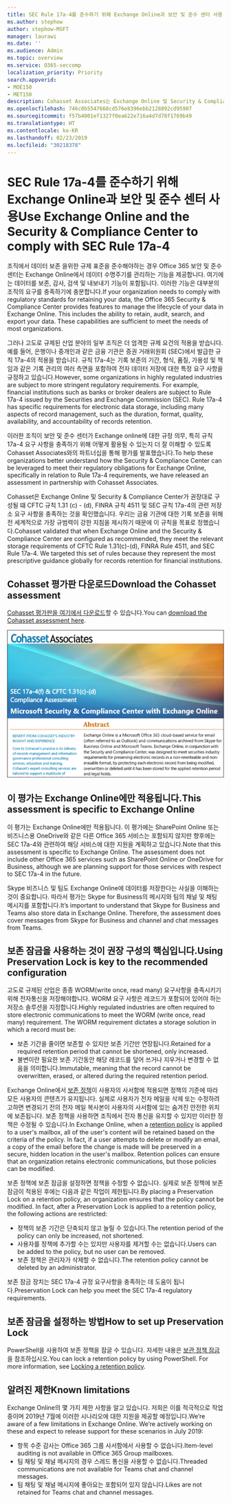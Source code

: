 ```yaml
---
title: SEC Rule 17a-4를 준수하기 위해 Exchange Online과 보안 및 준수 센터 사용
ms.author: stephow
author: stephow-MSFT
manager: laurawi
ms.date: ''
ms.audience: Admin
ms.topic: overview
ms.service: O365-seccomp
localization_priority: Priority
search.appverid:
- MOE150
- MET150
description: Cohasset Associates는 Exchange Online 및 Security & Compliance Center가 권장대로 구성되어 있으면 CFTC 규칙 1.31 (c) - (d), FINRA 규칙 4511 및 SEC 규칙 17a-4의 관련 저장소 요구 사항을 충족함을 확인했습니다. 평가판을 다운로드할 수 있습니다.
ms.openlocfilehash: 746c0b5547668cd576e8396ebb2128892cd95907
ms.sourcegitcommit: f57b4001ef1327f0ea622e716a4d7d78f1769b49
ms.translationtype: HT
ms.contentlocale: ko-KR
ms.lasthandoff: 02/23/2019
ms.locfileid: "30218378"
---
```

# <a name="use-exchange-online-and-the-security--compliance-center-to-comply-with-sec-rule-17a-4"></a><span data-ttu-id="9a04f-104">SEC Rule 17a-4를 준수하기 위해 Exchange Online과 보안 및 준수 센터 사용</span><span class="sxs-lookup"><span data-stu-id="9a04f-104">Use Exchange Online and the Security & Compliance Center to comply with SEC Rule 17a-4</span></span>

<span data-ttu-id="9a04f-p102">조직에서 데이터 보존 을위한 규제 표준을 준수해야하는 경우 Office 365 보안 및 준수 센터는 Exchange Online에서 데이터 수명주기를 관리하는 기능을 제공합니다. 여기에는 데이터를 보존, 감사, 검색 및 내보내기 기능이 포함됩니다. 이러한 기능은 대부분의 조직의 요구를 충족하기에 충분합니다.</span><span class="sxs-lookup"><span data-stu-id="9a04f-p102">If your organization needs to comply with regulatory standards for retaining your data, the Office 365 Security & Compliance Center provides features to manage the lifecycle of your data in Exchange Online. This includes the ability to retain, audit, search, and export your data. These capabilities are sufficient to meet the needs of most organizations.</span></span>

<span data-ttu-id="9a04f-p103">그러나 고도로 규제된 산업 분야의 일부 조직은 더 엄격한 규제 요건의 적용을 받습니다. 예를 들어, 은행이나 중개인과 같은 금융 기관은 증권 거래위원회 (SEC)에서 발급한 규칙 17a-4의 적용을 받습니다. 규칙 17a-4는 기록 보존의 기간, 형식, 품질, 가용성 및 책임과 같은 기록 관리의 여러 측면을 포함하여 전자 데이터 저장에 대한 특정 요구 사항을 규정하고 있습니다.</span><span class="sxs-lookup"><span data-stu-id="9a04f-p103">However, some organizations in highly regulated industries are subject to more stringent regulatory requirements. For example, financial institutions such as banks or broker dealers are subject to Rule 17a-4 issued by the Securities and Exchange Commission (SEC). Rule 17a-4 has specific requirements for electronic data storage, including many aspects of record management, such as the duration, format, quality, availability, and accountability of records retention.</span></span>

<span data-ttu-id="9a04f-111">이러한 조직이 보안 및 준수 센터가 Exchange online에 대한 규정 의무, 특히 규칙 17a-4 요구 사항을 충족하기 위해 어떻게 활용될 수 있는지 더 잘 이해할 수 있도록 Cohasset Associates와의 파트너십을 통해 평가를 발표했습니다.</span><span class="sxs-lookup"><span data-stu-id="9a04f-111">To help these organizations better understand how the Security & Compliance Center can be leveraged to meet their regulatory obligations for Exchange Online, specifically in relation to Rule 17a-4 requirements, we have released an assessment in partnership with Cohasset Associates.</span></span>

<span data-ttu-id="9a04f-p104">Cohasset은 Exchange Online 및 Security & Compliance Center가 권장대로 구성될 떄 CFTC 규칙 1.31 (c) - (d), FINRA 규칙 4511 및 SEC 규칙 17a-4의 관련 저장소 요구 사항을 충족하는 것을 확인했습니다. 우리는 금융 기관에 대한 기록 보존을 위해 전 세계적으로 가장 규범력이 강한 지침을 제시하기 때문에 이 규칙을 목표로 정했습니다.</span><span class="sxs-lookup"><span data-stu-id="9a04f-p104">Cohasset validated that when Exchange Online and the Security & Compliance Center are configured as recommended, they meet the relevant storage requirements of CFTC Rule 1.31(c)-(d), FINRA Rule 4511, and SEC Rule 17a-4.  We targeted this set of rules because they represent the most prescriptive guidance globally for records retention for financial institutions.</span></span>

## <a name="download-the-cohasset-assessment"></a><span data-ttu-id="9a04f-114">Cohasset 평가판 다운로드</span><span class="sxs-lookup"><span data-stu-id="9a04f-114">Download the Cohasset assessment</span></span>

<span data-ttu-id="9a04f-115">[Cohasset 평가판을 여기에서 다운로드](https://servicetrust.microsoft.com/ViewPage/TrustDocuments?command=Download&downloadType=Document&downloadId=9fa8349d-a0c9-47d9-93ad-472aa0fa44ec&docTab=6d000410-c9e9-11e7-9a91-892aae8839ad_FAQ_and_White_Papers)할 수 있습니다.</span><span class="sxs-lookup"><span data-stu-id="9a04f-115">You can [download the Cohasset assessment here](https://servicetrust.microsoft.com/ViewPage/TrustDocuments?command=Download&downloadType=Document&downloadId=9fa8349d-a0c9-47d9-93ad-472aa0fa44ec&docTab=6d000410-c9e9-11e7-9a91-892aae8839ad_FAQ_and_White_Papers).</span></span>

![Cohasset Associates의 다운로드 가능한 평가의 제목 페이지](media/cohasset-associates-assessment.png)

## <a name="this-assessment-is-specific-to-exchange-online"></a><span data-ttu-id="9a04f-117">이 평가는 Exchange Online에만 적용됩니다.</span><span class="sxs-lookup"><span data-stu-id="9a04f-117">This assessment is specific to Exchange Online</span></span>

<span data-ttu-id="9a04f-p105">이 평가는 Exchange Online에만 적용됩니다. 이 평가에는 SharePoint Online 또는 비즈니스용 OneDrive와 같은 다른 Office 365 서비스는 포함되지 않지만 향후에는 SEC 17a-4와 관련하여 해당 서비스에 대한 지원을 계획하고 있습니다.</span><span class="sxs-lookup"><span data-stu-id="9a04f-p105">Note that this assessment is specific to Exchange Online. The assessment does not include other Office 365 services such as SharePoint Online or OneDrive for Business, although we are planning support for those services with respect to SEC 17a-4 in the future.</span></span>

<span data-ttu-id="9a04f-p106">Skype 비즈니스 및 팀도 Exchange Online에 데이터를 저장한다는 사실을 이해하는 것이 중요합니다. 따라서 평가는 Skype for Business의 메시지와 팀의 채널 및 채팅 메시지를 포함합니다.</span><span class="sxs-lookup"><span data-stu-id="9a04f-p106">It’s important to understand that Skype for Business and Teams also store data in Exchange Online.  Therefore, the assessment does cover messages from Skype for Business and channel and chat messages from Teams.</span></span>

## <a name="using-preservation-lock-is-key-to-the-recommended-configuration"></a><span data-ttu-id="9a04f-122">보존 잠금을 사용하는 것이 권장 구성의 핵심입니다.</span><span class="sxs-lookup"><span data-stu-id="9a04f-122">Using Preservation Lock is key to the recommended configuration</span></span>

<span data-ttu-id="9a04f-p107">고도로 규제된 산업은 종종 WORM(write once, read many) 요구사항을 충족시키기 위해 전자통신을 저장해야합니다. WORM 요구 사항은 레코드가 포함되어 있어야 하는 저장소 솔루션을 지정합니다.</span><span class="sxs-lookup"><span data-stu-id="9a04f-p107">Highly regulated industries are often required to store electronic communications to meet the WORM (write once, read many) requirement. The WORM requirement dictates a storage solution in which a record must be:</span></span>

- <span data-ttu-id="9a04f-125">보존 기간을 줄이면 보존할 수 있지만 보존 기간만 연장됩니다.</span><span class="sxs-lookup"><span data-stu-id="9a04f-125">Retained for a required retention period that cannot be shortened, only increased.</span></span>
- <span data-ttu-id="9a04f-126">불변이란 필요한 보존 기간동안 해당 레코드를 덮어 쓰거나 지우거나 변경할 수 없음을 의미합니다.</span><span class="sxs-lookup"><span data-stu-id="9a04f-126">Immutable, meaning that the record cannot be overwritten, erased, or altered during the required retention period.</span></span>

<span data-ttu-id="9a04f-p108">Exchange Online에서 [보존 정책](retention-policies.md)이 사용자의 사서함에 적용되면 정책의 기준에 따라 모든 사용자의 콘텐츠가 유지됩니다. 실제로 사용자가 전자 메일을 삭제 또는 수정하려고하면 변경되기 전의 전자 메일 복사본이 사용자의 사서함에 있는 숨겨진 안전한 위치에 보존됩니다. 보존 정책을 사용하면 조직에서 전자 통신을 유지할 수 있지만 이러한 정책은 수정될 수 있습니다.</span><span class="sxs-lookup"><span data-stu-id="9a04f-p108">In Exchange Online, when a [retention policy](retention-policies.md) is applied to a user's mailbox, all of the user's content will be retained based on the criteria of the policy. In fact, if a user attempts to delete or modify an email, a copy of the email before the change is made will be preserved in a secure, hidden location in the user's mailbox. Retention polices can ensure that an organization retains electronic communications, but those policies can be modified.</span></span>

<span data-ttu-id="9a04f-p109">보존 정책에 보존 잠금을 설정하면 정책을 수정할 수 없습니다. 실제로 보존 정책에 보존 잠금이 적용된 후에는 다음과 같은 작업이 제한됩니다.</span><span class="sxs-lookup"><span data-stu-id="9a04f-p109">By placing a Preservation Lock on a retention policy, an organization ensures that the policy cannot be modified. In fact, after a Preservation Lock is applied to a retention policy, the following actions are restricted:</span></span>

- <span data-ttu-id="9a04f-132">정책의 보존 기간은 단축되지 않고 늘릴 수 있습니다.</span><span class="sxs-lookup"><span data-stu-id="9a04f-132">The retention period of the policy can only be increased, not shortened.</span></span>
- <span data-ttu-id="9a04f-133">사용자를 정책에 추가할 수는 있지만 사용자를 제거할 수는 없습니다.</span><span class="sxs-lookup"><span data-stu-id="9a04f-133">Users can be added to the policy, but no user can be removed.</span></span>
- <span data-ttu-id="9a04f-134">보존 정책은 관리자가 삭제할 수 없습니다.</span><span class="sxs-lookup"><span data-stu-id="9a04f-134">The retention policy cannot be deleted by an administrator.</span></span>

<span data-ttu-id="9a04f-135">보존 잠금 장치는 SEC 17a-4 규정 요구사항을 충족하는 데 도움이 됩니다.</span><span class="sxs-lookup"><span data-stu-id="9a04f-135">Preservation Lock can help you meet the SEC 17a-4 regulatory requirements.</span></span>

## <a name="how-to-set-up-preservation-lock"></a><span data-ttu-id="9a04f-136">보존 잠금을 설정하는 방법</span><span class="sxs-lookup"><span data-stu-id="9a04f-136">How to set up Preservation Lock</span></span>

<span data-ttu-id="9a04f-p110">PowerShell을 사용하여 보존 정책을 잠글 수 있습니다. 자세한 내용은 [ 보관 정책 잠금 ](retention-policies.md#locking-a-retention-policy)을 참조하십시오.</span><span class="sxs-lookup"><span data-stu-id="9a04f-p110">You can lock a retention policy by using PowerShell. For more information, see [Locking a retention policy](retention-policies.md#locking-a-retention-policy).</span></span>

## <a name="known-limitations"></a><span data-ttu-id="9a04f-139">알려진 제한</span><span class="sxs-lookup"><span data-stu-id="9a04f-139">Known limitations</span></span>

<span data-ttu-id="9a04f-p111">Exchange Online의 몇 가지 제한 사항을 알고 있습니다. 저희은 이를 적극적으로 작업 중이며 2019년 7월에 이러한 시나리오에 대한 지원을 제공할 예정입니다.</span><span class="sxs-lookup"><span data-stu-id="9a04f-p111">We’re aware of a few limitations in Exchange Online. We’re actively working on these and expect to release support for these scenarios in July 2019:</span></span>

- <span data-ttu-id="9a04f-142">항목 수준 감사는 Office 365 그룹 사서함에서 사용할 수 없습니다.</span><span class="sxs-lookup"><span data-stu-id="9a04f-142">Item-level auditing is not available in Office 365 Group mailboxes.</span></span>
- <span data-ttu-id="9a04f-143">팀 채팅 및 채널 메시지의 경우 스레드 통신을 사용할 수 없습니다.</span><span class="sxs-lookup"><span data-stu-id="9a04f-143">Threaded communications are not available for Teams chat and channel messages.</span></span>
- <span data-ttu-id="9a04f-144">팀 채팅 및 채널 메시지에 좋아요는 포함되어 있지 않습니다.</span><span class="sxs-lookup"><span data-stu-id="9a04f-144">Likes are not retained for Teams chat and channel messages.</span></span>
